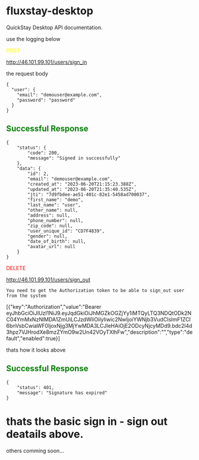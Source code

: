 # fluxstay-desktop

QuickStay Desktop API documentation.

use the logging below

<span style="color: yellow">POST</span>

http://46.101.99.101/users/sign_in

the request body

```
{
  "user": {
    "email": "demouser@example.com",
    "password": "password"
  }
}
```

<h2 style="color: green">Successful Response</h2>

```
{
    "status": {
        "code": 200,
        "message": "Signed in successfully"
    },
    "data": {
        "id": 2,
        "email": "demouser@example.com",
        "created_at": "2023-06-20T21:15:23.388Z",
        "updated_at": "2023-06-20T21:35:40.535Z",
        "jti": "7d9fbdee-ae51-401c-82e1-5458ad700037",
        "first_name": "demo",
        "last_name": "user",
        "other_name": null,
        "address": null,
        "phone_number": null,
        "zip_code": null,
        "user_unique_id": "CD7F4839",
        "gender": null,
        "date_of_birth": null,
        "avatar_url": null
    }
}
```

<span style="color: red;">DELETE</span>

http://46.101.99.101/users/sign_out

`You need to get the Authorization token to be able to sign_out user from the system`

[{"key":"Authorization","value":"Bearer eyJhbGciOiJIUzI1NiJ9.eyJqdGkiOiJhMGZkOGZjYy1iMTQyLTQ3NDQtODk2NC04YmMxNzNlMDA1ZmUiLCJzdWIiOiIyIiwic2NwIjoiYWNjb3VudCIsImF1ZCI6bnVsbCwiaWF0IjoxNjg3MjYwMDA3LCJleHAiOjE2ODcyNjcyMDd9.bdc2l4d3hpz7VJHrodXe8mzZYmO9w2Un42VOyTXlhFw","description":"","type":"default","enabled":true}]

thats how it looks above

<h2 style="color: green">Successful Response</h2>

```
{
    "status": 401,
    "message": "Signature has expired"
}
```

<h1>thats the basic sign in - sign out deatails above. </h1>

others comming soon...
